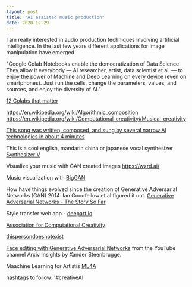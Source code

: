 ```yaml
---
layout: post
title: "AI assisted music production"
date: 2020-12-29
---
```


I am really interested in audio production techniques involving artificial intelligence. In the last few years different
applications for image manipulation have emerged 



"Google Colab Notebooks enable the democratization of Data Science. They allow it everybody — AI researcher, artist, 
data scientist et al. — to enjoy the power of Machine and Deep Learning on every device (even on smartphones). Just 
run the cells, change the parameters, values, and sources, and enjoy the diversity of AI."

[12 Colabs that matter](https://towardsdatascience.com/12-colab-notebooks-that-matter-e14ce1e3bdd0)

https://en.wikipedia.org/wiki/Algorithmic_composition
https://en.wikipedia.org/wiki/Computational_creativity#Musical_creativity

[This song was written, composed, and sung by several narrow AI technologies in about 4 minutes](https://www.youtube.com/watch?v=UKF_eDyq-B8)

This is a cool english, mandarin china or japanese vocal synthesizer [Synthesizer V](https://synthesizerv.com)

Visualize your music with GAN created images https://wzrd.ai/

Music visualization with [BigGAN](https://towardsdatascience.com/the-deep-music-visualizer-using-sound-to-explore-the-latent-space-of-biggan-198cd37dac9a)

How have things evolved since the creation of Generative Adversarial Networks (GAN) 2014. Ian Goodfellow et al figured 
it out. [Generative Adversarial Networks - The Story So Far](https://blog.floydhub.com/gans-story-so-far/)

Style transfer web app - [deepart.io](https://deepart.io/)

[Association for Computational Creativity](https://computationalcreativity.net/)

[thispersondoesnotexist](https://www.thispersondoesnotexist.com/)

[Face editing with Generative Adversarial Networks](https://www.youtube.com/watch?v=dCKbRCUyop8) from the YouTube 
channel Arxiv Insights by Xander Steenbrugge.

Maachine Learning for Artistis [ML4A](https://ml4a.github.io/guides/)


hashtags to follow:
'#creativeAI'
